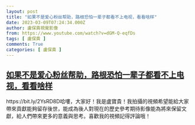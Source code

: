```yaml
---
layout: post
title: "如果不是爱心粉丝帮助，路根恐怕一辈子都看不上电视，看看啥样"
date: 2023-03-09T07:24:34.000Z
author: 盧保貴視覺影像
from: https://www.youtube.com/watch?v=dGM-Q-eqfDs
tags: [ 盧保貴 ]
comments: True
categories: [ 盧保貴 ]
---
```

<!--1678346674000-->
[如果不是爱心粉丝帮助，路根恐怕一辈子都看不上电视，看看啥样](https://www.youtube.com/watch?v=dGM-Q-eqfDs)
------

<div>
https://bit.ly/2YsRD8D哈嘍，大家好！我是盧寶貴！我拍攝的視頻希望能給大家帶來貢獻能夠留存後世，能成為後人對現在的歷史參考期待影像能為將來保留文獻，給人們帶來更多的意義與思考。喜歡我的視頻記得評論哦！
</div>

